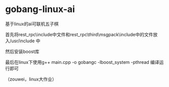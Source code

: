 # gobang-linux-ai
基于linux的ai可联机五子棋 

首先将rest_rpc\include中文件和rest_rpc\third\msgpack\include中的文件放入/usr/include 中

然后安装boost库

最后在linux下使用g++ main.cpp -o  gobangc -lboost_system -pthread 编译运行即可

（zouwei，linux大作业）